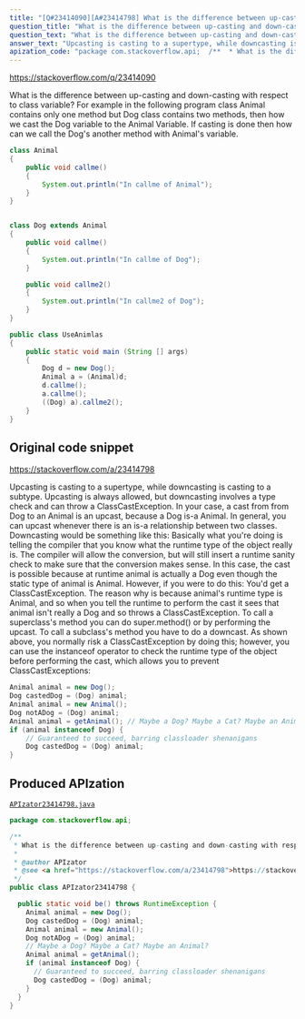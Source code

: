 ```yaml
---
title: "[Q#23414090][A#23414798] What is the difference between up-casting and down-casting with respect to class variable"
question_title: "What is the difference between up-casting and down-casting with respect to class variable"
question_text: "What is the difference between up-casting and down-casting with respect to class variable? For example in the following program class Animal contains only one method but Dog class              contains two methods, then how we cast the Dog variable to the Animal Variable. If casting is done then how can we call the Dog's another method with Animal's variable."
answer_text: "Upcasting is casting to a supertype, while downcasting is casting to a subtype. Upcasting is always allowed, but downcasting involves a type check and can throw a ClassCastException. In your case, a cast from from Dog to an Animal is an upcast, because a Dog is-a Animal. In general, you can upcast whenever there is an is-a relationship between two classes. Downcasting would be something like this: Basically what you're doing is telling the compiler that you know what the runtime type of the object really is. The compiler will allow the conversion, but will still insert a runtime sanity check to make sure that the conversion makes sense. In this case, the cast is possible because at runtime animal is actually a Dog even though the static type of animal is Animal. However, if you were to do this: You'd get a ClassCastException. The reason why is because animal's runtime type is Animal, and so when you tell the runtime to perform the cast it sees that animal isn't really a Dog and so throws a ClassCastException. To call a superclass's method you can do super.method() or by performing the upcast. To call a subclass's method you have to do a downcast. As shown above, you normally risk a ClassCastException by doing this; however, you can use the instanceof operator to check the runtime type of the object before performing the cast, which allows you to prevent ClassCastExceptions:"
apization_code: "package com.stackoverflow.api;  /**  * What is the difference between up-casting and down-casting with respect to class variable  *  * @author APIzator  * @see <a href=\"https://stackoverflow.com/a/23414798\">https://stackoverflow.com/a/23414798</a>  */ public class APIzator23414798 {    public static void be() throws RuntimeException {     Animal animal = new Dog();     Dog castedDog = (Dog) animal;     Animal animal = new Animal();     Dog notADog = (Dog) animal;     // Maybe a Dog? Maybe a Cat? Maybe an Animal?     Animal animal = getAnimal();     if (animal instanceof Dog) {       // Guaranteed to succeed, barring classloader shenanigans       Dog castedDog = (Dog) animal;     }   } }"
---
```


https://stackoverflow.com/q/23414090

What is the difference between up-casting and down-casting with respect to class variable?
For example in the following program class Animal contains only one method but Dog class              contains two methods, then how we cast the Dog variable to the Animal Variable.
If casting is done then how can we call the Dog&#x27;s another method with Animal&#x27;s variable.


```java
class Animal 
{ 
    public void callme()
    {
        System.out.println("In callme of Animal");
    }
}


class Dog extends Animal 
{ 
    public void callme()
    {
        System.out.println("In callme of Dog");
    }

    public void callme2()
    {
        System.out.println("In callme2 of Dog");
    }
}

public class UseAnimlas 
{
    public static void main (String [] args) 
    {
        Dog d = new Dog();      
        Animal a = (Animal)d;
        d.callme();
        a.callme();
        ((Dog) a).callme2();
    }
}
```


## Original code snippet

https://stackoverflow.com/a/23414798

Upcasting is casting to a supertype, while downcasting is casting to a subtype. Upcasting is always allowed, but downcasting involves a type check and can throw a ClassCastException.
In your case, a cast from from Dog to an Animal is an upcast, because a Dog is-a Animal. In general, you can upcast whenever there is an is-a relationship between two classes.
Downcasting would be something like this:
Basically what you&#x27;re doing is telling the compiler that you know what the runtime type of the object really is. The compiler will allow the conversion, but will still insert a runtime sanity check to make sure that the conversion makes sense. In this case, the cast is possible because at runtime animal is actually a Dog even though the static type of animal is Animal.
However, if you were to do this:
You&#x27;d get a ClassCastException. The reason why is because animal&#x27;s runtime type is Animal, and so when you tell the runtime to perform the cast it sees that animal isn&#x27;t really a Dog and so throws a ClassCastException.
To call a superclass&#x27;s method you can do super.method() or by performing the upcast.
To call a subclass&#x27;s method you have to do a downcast. As shown above, you normally risk a ClassCastException by doing this; however, you can use the instanceof operator to check the runtime type of the object before performing the cast, which allows you to prevent ClassCastExceptions:

```java
Animal animal = new Dog();
Dog castedDog = (Dog) animal;
Animal animal = new Animal();
Dog notADog = (Dog) animal;
Animal animal = getAnimal(); // Maybe a Dog? Maybe a Cat? Maybe an Animal?
if (animal instanceof Dog) {
    // Guaranteed to succeed, barring classloader shenanigans
    Dog castedDog = (Dog) animal;
}
```

## Produced APIzation

[`APIzator23414798.java`](https://github.com/pasqualesalza/apization-temp-data/raw/master/apizations/java/APIzator23414798.java)

```java
package com.stackoverflow.api;

/**
 * What is the difference between up-casting and down-casting with respect to class variable
 *
 * @author APIzator
 * @see <a href="https://stackoverflow.com/a/23414798">https://stackoverflow.com/a/23414798</a>
 */
public class APIzator23414798 {

  public static void be() throws RuntimeException {
    Animal animal = new Dog();
    Dog castedDog = (Dog) animal;
    Animal animal = new Animal();
    Dog notADog = (Dog) animal;
    // Maybe a Dog? Maybe a Cat? Maybe an Animal?
    Animal animal = getAnimal();
    if (animal instanceof Dog) {
      // Guaranteed to succeed, barring classloader shenanigans
      Dog castedDog = (Dog) animal;
    }
  }
}

```